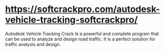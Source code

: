 # https://softcrackpro.com/autodesk-vehicle-tracking-softcrackpro/
Autodesk Vehicle Tracking Crack  Is a powerful and complete program that can be used to analyze and design road traffic. It is a perfect solution for traffic analysis and design.
